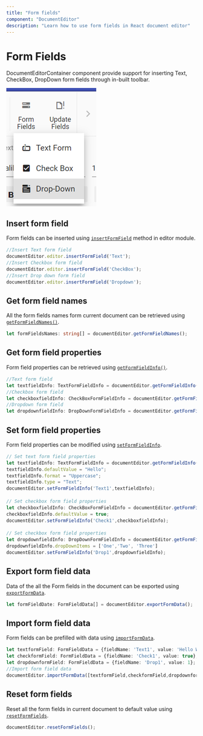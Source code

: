 ```yaml
---
title: "Form fields"
component: "DocumentEditor"
description: "Learn how to use form fields in React document editor"
---
```


# Form Fields

DocumentEditorContainer component provide support for inserting Text, CheckBox, DropDown form fields through in-built toolbar.

![Form Fields](images/toolbar-form-fields.png)

## Insert form field

Form fields can be inserted using [`insertFormField`](../api/document-editor/editor/#insertformfield) method in editor module.

```typescript
//Insert Text form field
documentEditor.editor.insertFormField('Text');
//Insert Checkbox form field
documentEditor.editor.insertFormField('CheckBox');
//Insert Drop down form field
documentEditor.editor.insertFormField('Dropdown');
```

## Get form field names

All the form fields names form current document can be retrieved using [`getFormFieldNames()`](../api/document-editor/#getformfieldnames).

```typescript
let formFieldsNames: string[] = documentEditor.getFormFieldNames();
```

## Get form field properties

Form field properties can be retrieved using [`getFormFieldInfo()`](../api/document-editor/#getformfieldinfo).

```typescript
//Text form field
let textfieldInfo: TextFormFieldInfo = documentEditor.getFormFieldInfo('Text1') as TextFormFieldInfo;
//Checkbox form field
let checkboxfieldInfo: CheckBoxFormFieldInfo = documentEditor.getFormFieldInfo('Check1') as CheckBoxFormFieldInfo;
//Dropdown form field
let dropdownfieldInfo: DropDownFormFieldInfo = documentEditor.getFormFieldInfo('Drop1') as DropDownFormFieldInfo;
```

## Set form field properties

Form field properties can be modified using [`setFormFieldInfo`](../api/document-editor/#setformfieldInfo).

```typescript
// Set text form field properties
let textfieldInfo: TextFormFieldInfo = documentEditor.getFormFieldInfo('Text1') as TextFormFieldInfo;
textfieldInfo.defaultValue = "Hello";
textfieldInfo.format = "Uppercase";
textfieldInfo.type = "Text";
documentEditor.setFormFieldInfo('Text1',textfieldInfo);

// Set checkbox form field properties
let checkboxfieldInfo: CheckBoxFormFieldInfo = documentEditor.getFormFieldInfo('Check1') as CheckBoxFormFieldInfo;
checkboxfieldInfo.defaultValue = true;
documentEditor.setFormFieldInfo('Check1',checkboxfieldInfo);

// Set checkbox form field properties
let dropdownfieldInfo: DropDownFormFieldInfo = documentEditor.getFormFieldInfo('Drop1') as DropDownFormFieldInfo;
dropdownfieldInfo.dropDownItems = ['One','Two', 'Three']
documentEditor.setFormFieldInfo('Drop1',dropdownfieldInfo);
```

## Export form field data

Data of the all the Form fields in the document can be exported using [`exportFormData`](../api/document-editor/#exportformdata).

```typescript
let formFieldDate: FormFieldData[] = documentEditor.exportFormData();
```

## Import form field data

Form fields can be prefilled with data using [`importFormData`](../api/document-editor/#importformdata).

```typescript
let textformField: FormFieldData = {fieldName: 'Text1', value: 'Hello World'};
let checkformField: FormFieldData = {fieldName: 'Check1', value: true};
let dropdownformField: FormFieldData = {fieldName: 'Drop1', value: 1};
//Import form field data
documentEditor.importFormData([textformField,checkformField,dropdownformField]);
```

## Reset form fields

Reset all the form fields in current document to default value using [`resetFormFields`](../api/document-editor/#resetformfields).

```typescript
documentEditor.resetFormFields();
```
